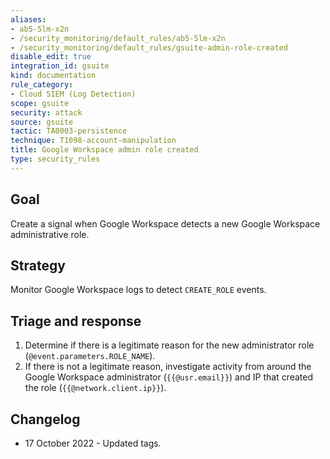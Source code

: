 ```yaml
---
aliases:
- ab5-5lm-x2n
- /security_monitoring/default_rules/ab5-5lm-x2n
- /security_monitoring/default_rules/gsuite-admin-role-created
disable_edit: true
integration_id: gsuite
kind: documentation
rule_category:
- Cloud SIEM (Log Detection)
scope: gsuite
security: attack
source: gsuite
tactic: TA0003-persistence
technique: T1098-account-manipulation
title: Google Workspace admin role created
type: security_rules
---
```


## Goal
Create a signal when Google Workspace detects a new Google Workspace administrative role.

## Strategy
Monitor Google Workspace logs to detect `CREATE_ROLE` events.

## Triage and response
1. Determine if there is a legitimate reason for the new administrator role (`@event.parameters.ROLE_NAME`).
2. If there is not a legitimate reason, investigate activity from around the Google Workspace administrator (`{{@usr.email}}`) and IP that created the role (`{{@network.client.ip}}`).

## Changelog
* 17 October 2022 - Updated tags.
